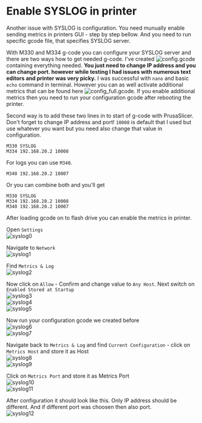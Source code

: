 # Enable SYSLOG in printer

Another issue with SYSLOG is configuration. You need munually enable sending metrics in printers GUI - step by step bellow. And you need to run specific gcode file, that specifies SYSLOG server. 

With M330 and M334 g-code you can configure your SYSLOG server and there are two ways how to get needed g-code. I've created ![config.gcode](examples/syslog/config.gcode) containing everything needed. **You just need to change IP address and you can change port. however while testing I had issues with numerous text editors and printer was very picky.** I was successful with `nano` and basic `echo` command in terminal. However you can as well activate additional metrics that can be found here ![config_full.gcode](examples/syslog/config_full.gcode). If you enable additional metrics then you need to run your configuration gcode after rebooting the printer. 

Second way is to add these two lines in to start of g-code with PrusaSlicer. Don't forget to change IP address and port! `10008` is default that I used but use whatever you want but you need also change that value in configuration.
```
M330 SYSLOG
M334 192.168.20.2 10008
```

For logs you can use `M340`. 

```
M340 192.168.20.2 10007
```

Or you can combine both and you'll get

```
M330 SYSLOG
M334 192.168.20.2 10008
M340 192.168.20.2 10007
```

After loading gcode on to flash drive you can enable the metrics in printer.

Open `Settings`  
![syslog0](readme/syslog/screenshot_0.jpg)  

Navigate to `Network`  
![syslog1](readme/syslog/screenshot_1.jpg)  

Find `Metrics & Log`  
![syslog2](readme/syslog/screenshot_2.jpg)  

Now click on `Allow` - Confirm and change value to `Any Host`. Next switch on `Enabled Stored at Startup`  
![syslog3](readme/syslog/screenshot_3.jpg)  
![syslog4](readme/syslog/screenshot_4.jpg)  
![syslog5](readme/syslog/screenshot_5.jpg)  

Now run your configuration gcode we created before  
![syslog6](readme/syslog/screenshot_6.jpg)  
![syslog7](readme/syslog/screenshot_7.jpg)  

Navigate back to `Metrics & Log` and find `Current Configuration` - click on `Metrics Host` and store it as Host   
![syslog8](readme/syslog/screenshot_8.jpg)  
![syslog9](readme/syslog/screenshot_9.jpg)  

Click on `Metrics Port` and store it as Metrics Port  
![syslog10](readme/syslog/screenshot_10.jpg)  
![syslog11](readme/syslog/screenshot_11.jpg)  

After configuration it should look like this. Only IP address should be different. And if different port was choosen then also port.  
![syslog12](readme/syslog/screenshot_12.jpg)  

